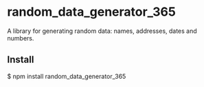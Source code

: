 # random_data_generator_365

A library for generating random data: names, addresses, dates and numbers.

## Install

$ npm install random_data_generator_365

